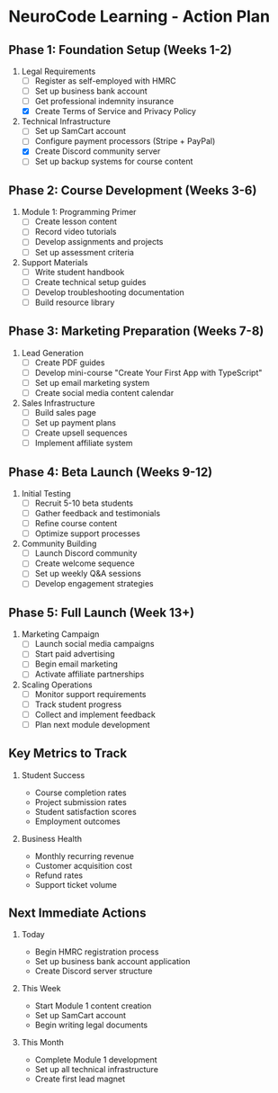 # NeuroCode Learning - Action Plan

## Phase 1: Foundation Setup (Weeks 1-2)
1. Legal Requirements
   - [ ] Register as self-employed with HMRC
   - [ ] Set up business bank account
   - [ ] Get professional indemnity insurance
   - [X] Create Terms of Service and Privacy Policy

2. Technical Infrastructure
   - [ ] Set up SamCart account
   - [ ] Configure payment processors (Stripe + PayPal)
   - [X] Create Discord community server
   - [ ] Set up backup systems for course content

## Phase 2: Course Development (Weeks 3-6)
1. Module 1: Programming Primer
   - [ ] Create lesson content
   - [ ] Record video tutorials
   - [ ] Develop assignments and projects
   - [ ] Set up assessment criteria

2. Support Materials
   - [ ] Write student handbook
   - [ ] Create technical setup guides
   - [ ] Develop troubleshooting documentation
   - [ ] Build resource library

## Phase 3: Marketing Preparation (Weeks 7-8)
1. Lead Generation
   - [ ] Create PDF guides
   - [ ] Develop mini-course "Create Your First App with TypeScript"
   - [ ] Set up email marketing system
   - [ ] Create social media content calendar

2. Sales Infrastructure
   - [ ] Build sales page
   - [ ] Set up payment plans
   - [ ] Create upsell sequences
   - [ ] Implement affiliate system

## Phase 4: Beta Launch (Weeks 9-12)
1. Initial Testing
   - [ ] Recruit 5-10 beta students
   - [ ] Gather feedback and testimonials
   - [ ] Refine course content
   - [ ] Optimize support processes

2. Community Building
   - [ ] Launch Discord community
   - [ ] Create welcome sequence
   - [ ] Set up weekly Q&A sessions
   - [ ] Develop engagement strategies

## Phase 5: Full Launch (Week 13+)
1. Marketing Campaign
   - [ ] Launch social media campaigns
   - [ ] Start paid advertising
   - [ ] Begin email marketing
   - [ ] Activate affiliate partnerships

2. Scaling Operations
   - [ ] Monitor support requirements
   - [ ] Track student progress
   - [ ] Collect and implement feedback
   - [ ] Plan next module development

## Key Metrics to Track
1. Student Success
   - Course completion rates
   - Project submission rates
   - Student satisfaction scores
   - Employment outcomes

2. Business Health
   - Monthly recurring revenue
   - Customer acquisition cost
   - Refund rates
   - Support ticket volume

## Next Immediate Actions
1. Today
   - Begin HMRC registration process
   - Set up business bank account application
   - Create Discord server structure

2. This Week
   - Start Module 1 content creation
   - Set up SamCart account
   - Begin writing legal documents

3. This Month
   - Complete Module 1 development
   - Set up all technical infrastructure
   - Create first lead magnet